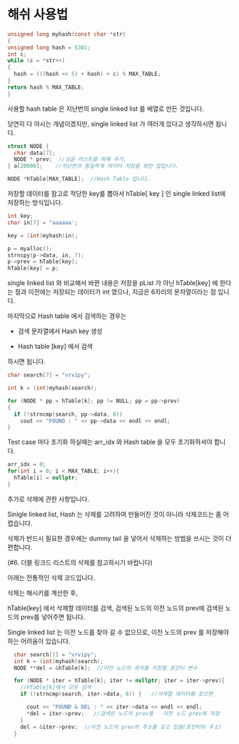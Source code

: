 # 해쉬 사용법

  ```c
unsigned long myhash(const char *str)
{
  unsigned long hash = 5381;
  int c;
  while (c = *str++)
  {
    hash = (((hash << 5) + hash) + c) % MAX_TABLE;
  }
  return hash % MAX_TABLE;
}
``` 

사용할 hash table 은 지난번의 single linked list 를 배열로 만든 것입니다.

당연히 다 아시는 개념이겠지만, single linked list 가 여러개 있다고 생각하시면 됩니다.

```c
struct NODE {
  char data[7];
  NODE * prev;  //싱글 리스트를 위해 추가.
} a[20000];    //지난번과 동일하게 데이터 저장을 위한 힙입니다.

NODE *hTable[MAX_TABLE];  //Hash Table 입니다.
```

저장할 데이터를 참고로 적당한 key를 뽑아서 hTable[ key ] 인 single linked list에 저장하는 방식입니다.

```c
int key;
char in[7] = "aaaaaa';

key = (int)myhash(in);

p = myalloc();
strncpy(p->data, in, 7);
p->prev = hTable[key];
hTable[key] = p;
```

single linked list 와 비교해서 바뀐 내용은 저장을 pList 가 아닌 hTable[key] 에 한다는 점과 이전에는 저장되는 데이터가 int 였으나, 지금은 6자리의 문자열이라는 점 입니다.

마지막으로 Hash table 에서 검색하는 경우는

- 검색 문자열에서 Hash key 생성

- Hash table [key] 에서 검색

하시면 됩니다.

```c
char search[7] = "vrvipy";

int k = (int)myhash(search);

for (NODE * pp = hTable[k]; pp != NULL; pp = pp->prev)
{
  if (!strncmp(search, pp->data, 6))
    cout << "FOUND : " << pp->data << endl << endl;
}
```

Test case 마다 초기화 하실때는 arr_idx 와 Hash table 을 모두 초기화하셔야 합니다.

```c
arr_idx = 0;
for(int i = 0; i < MAX_TABLE; i++){
  hTable[i] = nullptr;
}
```

추가로 삭제에 관한 사항입니다.

Sinlgle linked list, Hash 는 삭제를 고려하여 만들어진 것이 아니라 삭제코드는 좀 어렵습니다.

삭제가 반드시 필요한 경우에는 dummy tail 을 넣어서 삭제하는 방법을 쓰시는 것이 더 편합니다.

(#6. 더블 링크드 리스트의 삭제를 참고하시기 바랍니다)

아래는 전통적인 삭제 코드입니다.

삭제는  해시키를 계산한 후,

hTable[key] 에서 삭제할 데이터를 검색, 검색된 노드의 이전 노드의 prev에 검색된 노드의 prev를 넣어주면 됩니다.

Single linked list 는 이전 노드를 찾아 갈 수 없으므로,
이전 노드의 prev 를 저장해야 하는 어려움이 있습니다.

```c
  char search[7] = "vrvipy";
  int k = (int)myhash(search);
  NODE **del = &hTable[k];  //이전 노드의 위치를 저장할 포인터 변수

  for (NODE * iter = hTable[k]; iter != nullptr; iter = iter->prev){
    //hTable[k]에서 모두 검색
    if (!strncmp(search, iter->data, 6)) {   //삭제할 데이터를 찾으면

      cout << "FOUND & DEL : " << iter->data << endl << endl;
      *del = iter->prev;   //검색된 노드의 prev를   이전 노드 prev에 저장
    }
    del = &iter->prev;  //이전 노드의 prev의 주소를 갖고 있음(포인터의 주소)
  }
```
